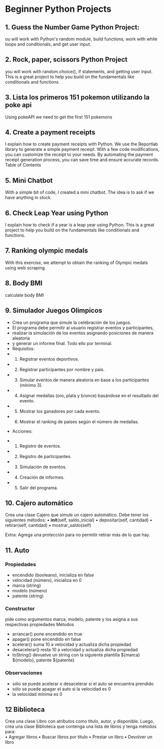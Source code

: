 # Beginner Python Projects

## 1. Guess the Number Game Python Project:  

ou will work with Python's random module, build functions, work with while loops and conditionals, and get user input.

## 2. Rock, paper, scissors Python Project  
you will work with random.choice(), if statements, and getting user input. This is a great project to help you build on the fundamentals like conditionals and functions.  

## 3. Lista los primeros 151 pokemon utilizando la poke api  
Using pokeAPI we need to get the first 151 pokemons  

## 4. Create a payment receipts  
I explain how to create payment receipts with Python. We use the Reportlab library to generate a simple payment receipt. With a few code modifications, you can customize the receipt to your needs. By automating the payment receipt generation process, you can save time and ensure accurate records.  
Table of Contents  

## 5. Mini Chatbot  
With a simple bit of code, I created a mini chatbot. The idea is to ask if we have anything in stock. 

## 6. Check Leap Year using Python  
I explain how to check if a year is a leap year using Python. This is a great project to help you build on the fundamentals like conditionals and functions.  

## 7. Ranking olympic medals  
With this exercise, we attempt to obtain the ranking of Olympic medals using web scraping.  

## 8. Body BMI  
calculate body BMI  

## 9. Simulador Juegos Olimpicos
 * Crea un programa que simule la celebración de los juegos.
 * El programa debe permitir al usuario registrar eventos y participantes,
 * realizar la simulación de los eventos asignando posiciones de manera aleatoria
 * y generar un informe final. Todo ello por terminal.
 * Requisitos:
 * 1. Registrar eventos deportivos.
 * 2. Registrar participantes por nombre y país.
 * 3. Simular eventos de manera aleatoria en base a los participantes (mínimo 3).
 * 4. Asignar medallas (oro, plata y bronce) basándose en el resultado del evento.
 * 5. Mostrar los ganadores por cada evento.
 * 6. Mostrar el ranking de países según el número de medallas.
 - Acciones:
 * 1. Registro de eventos.
 * 2. Registro de participantes.
 * 3. Simulación de eventos.
 * 4. Creación de informes.
 * 5. Salir del programa.

## 10. Cajero automático  
Crea una clase Cajero que simule un cajero automático. Debe tener los siguientes métodos:
	•	__init__(self, saldo_inicial)
	•	depositar(self, cantidad)
	•	retirar(self, cantidad)
	•	mostrar_saldo(self)

Extra: Agrega una protección para no permitir retirar más de lo que hay.  

## 11. Auto  
### Propiedades  
- encendido (booleano), inicializa en false
- velocidad (número), inicializa en 0
- marca (string)
- modelo (número)
- patente (string)
### Constructor  
pide como argumentos marca, modelo, patente y los asigna a sus respectivas propiedades
Métodos
- arrancar() pone encendido en true
- apagar() pone encendido en false
- acelerar() suma 10 a velocidad y actualiza dicha propiedad
- desacelerar() resta 10 a velocidad y actualiza dicha propiedad
- toString() devuelve un string con la siguiente plantilla ${marca} ${modelo}, patente ${patente}
### Observaciones
- sólo se puede acelerar o desacelerar si el auto se encuentra prendido
- sólo se puede apagar el auto si la velocidad es 0
- la velocidad mínima es 0  

## 12 Biblioteca  
Crea una clase Libro con atributos como titulo, autor, y disponible. Luego, crea una clase Biblioteca que contenga una lista de libros y tenga métodos para:  
	•	Agregar libros
	•	Buscar libros por título
	•	Prestar un libro
	•	Devolver un libro